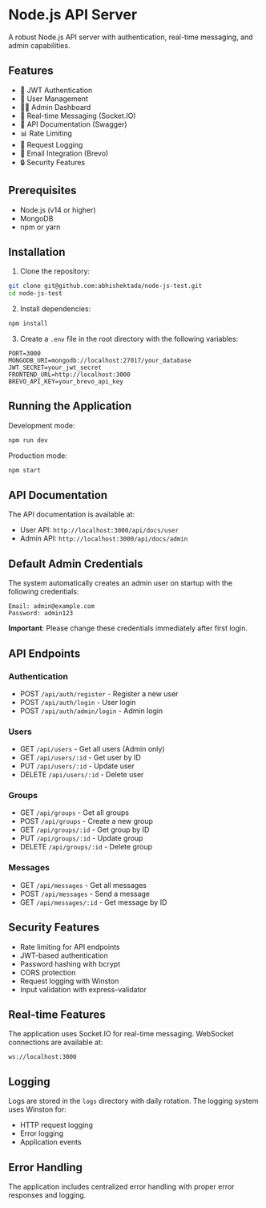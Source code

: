 # Node.js API Server

A robust Node.js API server with authentication, real-time messaging, and admin capabilities.

## Features

- 🔐 JWT Authentication
- 👥 User Management
- 👮‍♂️ Admin Dashboard
- 💬 Real-time Messaging (Socket.IO)
- 📝 API Documentation (Swagger)
- 📊 Rate Limiting
- 📝 Request Logging
- 📧 Email Integration (Brevo)
- 🔒 Security Features

## Prerequisites

- Node.js (v14 or higher)
- MongoDB
- npm or yarn

## Installation

1. Clone the repository:
```bash
git clone git@github.com:abhishektada/node-js-test.git
cd node-js-test
```

2. Install dependencies:
```bash
npm install
```

3. Create a `.env` file in the root directory with the following variables:
```env
PORT=3000
MONGODB_URI=mongodb://localhost:27017/your_database
JWT_SECRET=your_jwt_secret
FRONTEND_URL=http://localhost:3000
BREVO_API_KEY=your_brevo_api_key
```

## Running the Application

Development mode:
```bash
npm run dev
```

Production mode:
```bash
npm start
```

## API Documentation

The API documentation is available at:
- User API: `http://localhost:3000/api/docs/user`
- Admin API: `http://localhost:3000/api/docs/admin`

## Default Admin Credentials

The system automatically creates an admin user on startup with the following credentials:

```
Email: admin@example.com
Password: admin123
```

**Important**: Please change these credentials immediately after first login.

## API Endpoints

### Authentication
- POST `/api/auth/register` - Register a new user
- POST `/api/auth/login` - User login
- POST `/api/auth/admin/login` - Admin login

### Users
- GET `/api/users` - Get all users (Admin only)
- GET `/api/users/:id` - Get user by ID
- PUT `/api/users/:id` - Update user
- DELETE `/api/users/:id` - Delete user

### Groups
- GET `/api/groups` - Get all groups
- POST `/api/groups` - Create a new group
- GET `/api/groups/:id` - Get group by ID
- PUT `/api/groups/:id` - Update group
- DELETE `/api/groups/:id` - Delete group

### Messages
- GET `/api/messages` - Get all messages
- POST `/api/messages` - Send a message
- GET `/api/messages/:id` - Get message by ID

## Security Features

- Rate limiting for API endpoints
- JWT-based authentication
- Password hashing with bcrypt
- CORS protection
- Request logging with Winston
- Input validation with express-validator

## Real-time Features

The application uses Socket.IO for real-time messaging. WebSocket connections are available at:
```
ws://localhost:3000
```

## Logging

Logs are stored in the `logs` directory with daily rotation. The logging system uses Winston for:
- HTTP request logging
- Error logging
- Application events

## Error Handling

The application includes centralized error handling with proper error responses and logging.
